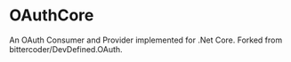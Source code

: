 # OAuthCore
An OAuth Consumer and Provider implemented for .Net Core. Forked from bittercoder/DevDefined.OAuth.
